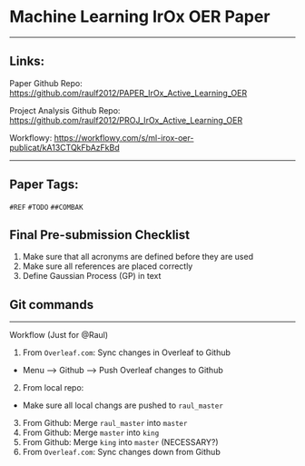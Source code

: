 # Machine Learning IrOx OER Paper
---

## Links:
Paper Github Repo:
https://github.com/raulf2012/PAPER_IrOx_Active_Learning_OER

Project Analysis Github Repo:
https://github.com/raulf2012/PROJ_IrOx_Active_Learning_OER

Workflowy: https://workflowy.com/s/ml-irox-oer-publicat/kA13CTQkFbAzFkBd

---
## Paper Tags:
  `#REF`
  `#TODO`
  `##COMBAK`

## Final Pre-submission Checklist
1. Make sure that all acronyms are defined before they are used
2. Make sure all references are placed correctly
3. Define Gaussian Process (GP) in text

## Git commands
---
Workflow (Just for @Raul)

1. From `Overleaf.com`: Sync changes in Overleaf to Github
  - Menu --> Github --> Push Overleaf changes to Github
2. From local repo:
  - Make sure all local changs are pushed to `raul_master`
3. From Github: Merge `raul_master` into `master`
4. From Github: Merge `master` into `king`
5. From Github: Merge `king` into `master` (NECESSARY?)
6. From `Overleaf.com`: Sync changes down from Github
